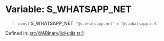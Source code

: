 # Variable: S\_WHATSAPP\_NET

> `const` **S\_WHATSAPP\_NET**: `"@s.whatsapp.net"` = `'@s.whatsapp.net'`

Defined in: [src/WABinary/jid-utils.ts:1](https://github.com/Fokusdotid/bail/blob/a029a4f9908cd3806112e8438f5a31dda1376b84/src/WABinary/jid-utils.ts#L1)
